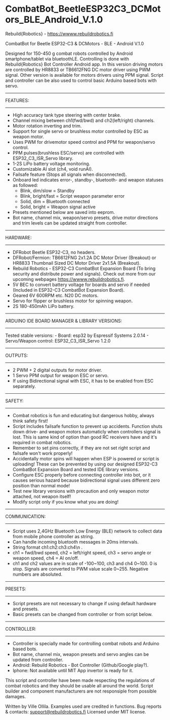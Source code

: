 # CombatBot_BeetleESP32C3_DCMotors_BLE_Android_V.1.0

Rebuild{Robotics} - https://wwww.rebuildrobotics.fi

CombatBot for Beetle ESP32-C3 & DCMotors - BLE - Android V.1.0

Designed for 150-450 g combat robots controlled by Android smartphone/tablet via bluetoothLE. Controlling is done with Rebuild{Robotics} Bot Controller Android app.
In this version driving motors are controlled by HR8833 or TB6612FNG DC motor driver using PWM signal. Other version is available for motors drivers using PPM signal.
Script and controller can be also used to control basic Arduino based bots with servo.

  *****
  FEATURES:
  *****
  - High accuracy tank type steering with center brake.
  - Channel mixing between ch1(fwd/bwd) and ch2(left/right) channels.
  - Motor rotation inverting and trim.
  - Support for single servo or brushless motor controlled by ESC as weapon motor.
  - Uses PWM for drivemotor speed control and PPM for weapon/servo control.
  - PPM pulses(brushless ESC/servo) are controlled with ESP32_C3_ISR_Servo library.
  - 1-2S LiPo battery voltage monitoring.
  - Customizable AI slot (ch4, void runAI).
  - Failsafe feature (Stops all signals when disconnected).
  - Onboard led indicates error-, standby-, bluetooth- and weapon statuses as followed:
      - Blink, dim/slow     =   Standby
      - Blink, bright/fast  =   Script weapon parameter error
      - Solid, dim          =   Bluetooth connected
      - Solid, bright       =   Weapon signal active
  - Presets mentioned below are saved into eeprom.
  - Bot name, channel mix, weapon/servo presets, drive motor directions and trim levels can be updated straight from controller.
  
  *****
  HARDWARE:
  *****
  - DFRobot Beetle ESP32-C3, no headers.
  - DFRobot/Fermion: TB6612FNG 2x1.2A DC Motor Driver (Breakout) or HR8833 Thumbnail Sized DC Motor Driver 2x1.5A (Breakout).
  - Rebuild Robotics - ESP32-C3 CombatBot Expansion Board (To bring security and distribute power and signals). Check out more from our upcoming webpages https://wwww.rebuildrobotics.fi.
  - 5V BEC to convert battery voltage for boards and servo if needed (Included in ESP32-C3 CombatBot Expansion Board).
  - Geared 6V 600RPM etc. N20 DC motors.
  - Servo for flipper or brushless motor for spinning weapon.
  - 2S 180-450mAh LiPo battery.
  
  *****
  ARDUINO IDE BOARD MANAGER & LIBRARY VERSIONS:
  *****
  Tested stable versions:
    - Board: esp32 by Espressif Systems 2.0.14
    - Servo/Weapon control: ESP32_C3_ISR_Servo 1.2.0    

  *****  
  OUTPUTS:
  *****
  - 2 PWM + 2 digital outputs for motor driver.
  - 1 Servo PPM output for weapon ESC or servo.
  - If using Bidirectional signal with ESC, it has to be enabled from ESC separately.
 
  *****
  SAFETY:
  *****
  - Combat robotics is fun and educating but dangerous hobby, always think safety first!
  - Script includes failsafe function to prevent up accidents. Function shuts down drive- and weapon motors automaticly when controllers signal is lost. This is same kind of option than good RC receivers have and it's required in combat robotics.
  - Remember to set pins correctly, if they are not set right script and failsafe won't work properly!
  - Accidentally motor spins will happen when ESP is powered or script is uploading! These can be prevented by using our designed ESP32-C3 CombatBot Expansion Board and tested IDE library versions.
  - Configure ESC properly before connecting controller into bot, or it causes serious hazard because bidirectional signal uses different zero position than normal mode!
  - Test new library versions with precaution and only weapon motor attached, not weapon itself!
  - Modify script only if you know what you are doing!

  *****  
  COMMUNICATION:
  *****
  - Script uses 2,4GHz Bluetooth Low Energy (BLE) network to collect data from mobile phone controller as string.
  - Can handle incoming bluetooth messages in 20ms intervals.
  - String format ch1:ch2:ch3:ch4\n .
  - ch1 = fwd/bwd speed, ch2 = left/right speed, ch3 = servo angle or weapon speed, ch4 = AI on/off.
  - ch1 and ch2 values are in scale of -100~100, ch3 and ch4 0~100. 0 is stop. Signals are converted to PWM value scale 0~255. Negative numbers are absoluted.
  
  *****
  PRESETS:
  *****
  - Script presets are not necessary to change if using default hardware and presets.
  - Basic presets can be changed from controller or from script below.
  
  *****
  CONTROLLER:
  *****
  - Controller is specially made for controlling combat robots and Arduino based bots.
  - Bot name, channel mix, weapon presets and servo angles can be updated from controller.
  - Android: Rebuild Robotics - Bot Controller (Github/Google play?).
  - Iphone: Not available until MIT App invertor is ready for it.

This script and controller have been made respecting the regulations of combat robotics and they should be usable all around the world.
Script builder and component manufacturers are not responsiple from possible damages.

Written by Ville Ollila. Examples used are credited in functions.
Bug reports & contacts: support@rebuildrobotics.fi
Licensed under MIT license.
